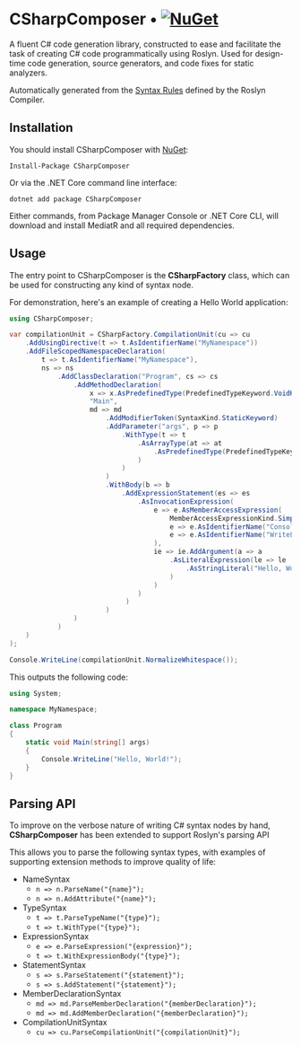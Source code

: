 # CSharpComposer • [![NuGet](https://img.shields.io/nuget/vpre/csharpcomposer.svg)](https://www.nuget.org/packages/csharpcomposer)

A fluent C# code generation library, constructed to ease and facilitate the task of creating C# code programmatically using Roslyn. Used for design-time code generation, source generators, and code fixes for static analyzers.

Automatically generated from the [Syntax Rules](https://github.com/dotnet/roslyn/blob/main/src/Compilers/CSharp/Portable/Syntax/Syntax.xml) defined by the Roslyn Compiler.

## Installation

You should install CSharpComposer with [NuGet](https://www.nuget.org/packages/CSharpComposer/):

    Install-Package CSharpComposer

Or via the .NET Core command line interface:

    dotnet add package CSharpComposer

Either commands, from Package Manager Console or .NET Core CLI, will download and install MediatR and all required dependencies.

## Usage

The entry point to CSharpComposer is the **CSharpFactory** class, which can be used for constructing any kind of syntax node. 

For demonstration, here's an example of creating a Hello World application:

```c#
using CSharpComposer;

var compilationUnit = CSharpFactory.CompilationUnit(cu => cu
    .AddUsingDirective(t => t.AsIdentifierName("MyNamespace"))
    .AddFileScopedNamespaceDeclaration(
        t => t.AsIdentifierName("MyNamespace"), 
        ns => ns
            .AddClassDeclaration("Program", cs => cs
                .AddMethodDeclaration(
                    x => x.AsPredefinedType(PredefinedTypeKeyword.VoidKeyword),
                    "Main",
                    md => md
                        .AddModifierToken(SyntaxKind.StaticKeyword)
                        .AddParameter("args", p => p
                            .WithType(t => t
                                .AsArrayType(at => at
                                    .AsPredefinedType(PredefinedTypeKeyword.StringKeyword)
                                )
                            )
                        )
                        .WithBody(b => b
                            .AddExpressionStatement(es => es
                                .AsInvocationExpression(
                                    e => e.AsMemberAccessExpression(
                                        MemberAccessExpressionKind.SimpleMemberAccessExpression, 
                                        e => e.AsIdentifierName("Console"), 
                                        e => e.AsIdentifierName("WriteLine")
                                    ),
                                    ie => ie.AddArgument(a => a
                                        .AsLiteralExpression(le => le
                                            .AsStringLiteral("Hello, World!")
                                        )
                                    )
                                )
                             )
                        )
                )
            )
    )
);

Console.WriteLine(compilationUnit.NormalizeWhitespace());
```

This outputs the following code:

```c#
using System;

namespace MyNamespace;

class Program
{
    static void Main(string[] args)
    {
        Console.WriteLine("Hello, World!");
    }
}
```

## Parsing API

To improve on the verbose nature of writing C# syntax nodes by hand, **CSharpComposer** has been extended to support Roslyn's parsing API

This allows you to parse the following syntax types, with examples of supporting extension methods to improve quality of life:

- NameSyntax
  - ```n => n.ParseName("{name}");```
  - ```n => n.AddAttribute("{name}");```
- TypeSyntax
  - ```t => t.ParseTypeName("{type}");```
  - ```t => t.WithType("{type}");```
- ExpressionSyntax
  - ```e => e.ParseExpression("{expression}");```
  - ```t => t.WithExpressionBody("{type}");```
- StatementSyntax
  - ```s => s.ParseStatement("{statement}");```
  - ```s => s.AddStatement("{statement}");```
- MemberDeclarationSyntax
  - ```md => md.ParseMemberDeclaration("{memberDeclaration}");```
  - ```md => md.AddMemberDeclaration("{memberDeclaration}");```
- CompilationUnitSyntax
  - ```cu => cu.ParseCompilationUnit("{compilationUnit}");```


